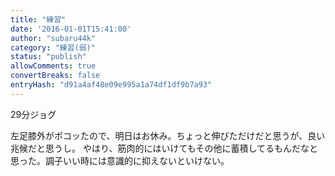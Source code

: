 ```yaml
---
title: "練習"
date: '2016-01-01T15:41:00'
author: "subaru44k"
category: "練習(弱)"
status: "publish"
allowComments: true
convertBreaks: false
entryHash: "d91a4af48e09e995a1a74df1df9b7a93"
---
```

29分ジョグ

左足膝外がポコッたので、明日はお休み。ちょっと伸びただけだと思うが、良い兆候だと思うし。
やはり、筋肉的にはいけてもその他に蓄積してるもんだなと思った。調子いい時には意識的に抑えないといけない。
